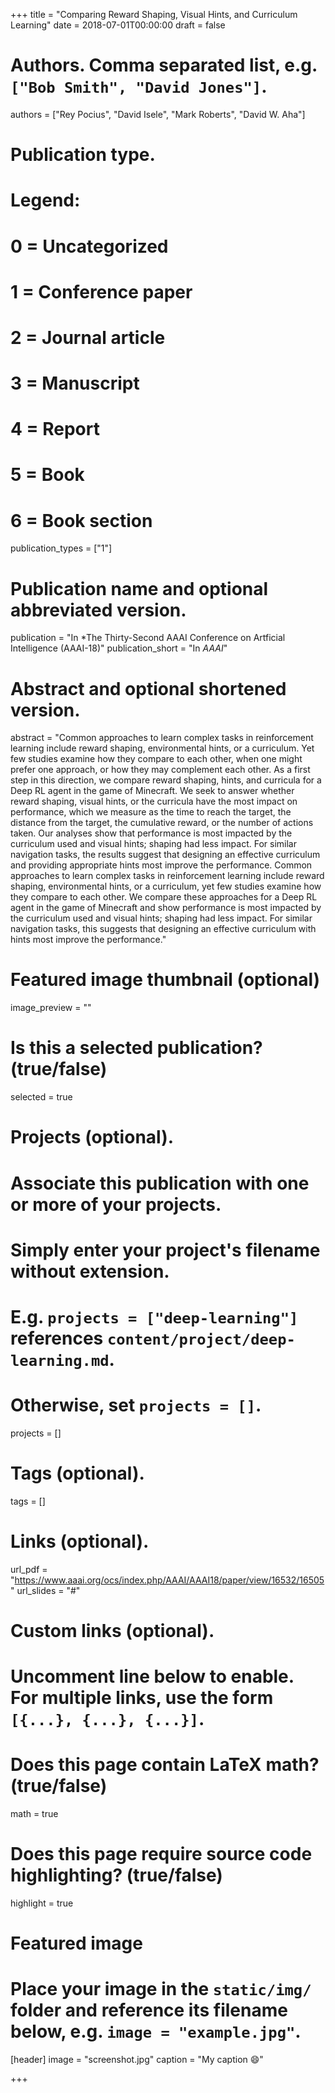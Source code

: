 +++
title = "Comparing Reward Shaping, Visual Hints, and Curriculum Learning"
date = 2018-07-01T00:00:00
draft = false

# Authors. Comma separated list, e.g. `["Bob Smith", "David Jones"]`.
authors = ["Rey Pocius", "David Isele", "Mark Roberts", "David W. Aha"]

# Publication type.
# Legend:
# 0 = Uncategorized
# 1 = Conference paper
# 2 = Journal article
# 3 = Manuscript
# 4 = Report
# 5 = Book
# 6 = Book section
publication_types = ["1"]

# Publication name and optional abbreviated version.
publication = "In *The Thirty-Second AAAI Conference on Artficial Intelligence (AAAI-18)"
publication_short = "In *AAAI*"

# Abstract and optional shortened version.
abstract = "Common approaches to learn complex tasks in reinforcement learning include reward shaping, environmental hints, or a curriculum. Yet few studies examine how they compare to each other, when one might prefer one approach, or how they may complement each other. As a first step in this direction, we compare reward shaping, hints, and curricula for a Deep RL agent in the game of Minecraft. We seek to answer whether reward shaping, visual hints, or the curricula have the most impact on performance, which we measure as the time to reach the target, the distance from the target, the cumulative reward, or the number of actions taken. Our analyses show that performance is most impacted by the curriculum used and visual hints; shaping had less impact. For similar navigation tasks, the results suggest that designing an effective curriculum and providing appropriate hints most improve the performance. Common approaches to learn complex tasks in reinforcement learning include reward shaping, environmental hints, or a curriculum, yet few studies examine how they compare to each other. We compare these approaches for a Deep RL agent in the game of Minecraft and show performance is most impacted by the curriculum used and visual hints; shaping had less impact. For similar navigation tasks, this suggests that designing an effective curriculum with hints most improve the performance."

# Featured image thumbnail (optional)
image_preview = ""

# Is this a selected publication? (true/false)
selected = true

# Projects (optional).
#   Associate this publication with one or more of your projects.
#   Simply enter your project's filename without extension.
#   E.g. `projects = ["deep-learning"]` references `content/project/deep-learning.md`.
#   Otherwise, set `projects = []`.
projects = []

# Tags (optional).
tags = []

# Links (optional).
url_pdf = "https://www.aaai.org/ocs/index.php/AAAI/AAAI18/paper/view/16532/16505"
url_slides = "#"


# Custom links (optional).
#   Uncomment line below to enable. For multiple links, use the form `[{...}, {...}, {...}]`. 

# Does this page contain LaTeX math? (true/false)
math = true

# Does this page require source code highlighting? (true/false)
highlight = true

# Featured image
# Place your image in the `static/img/` folder and reference its filename below, e.g. `image = "example.jpg"`.
[header]
image = "screenshot.jpg"
caption = "My caption :smile:"

+++